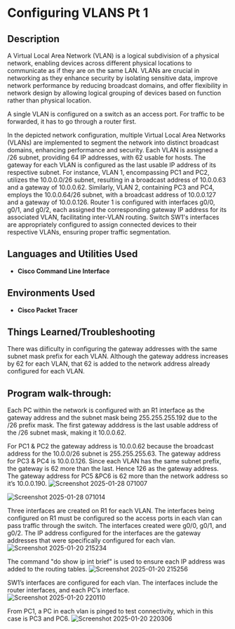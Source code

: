 <h1>Configuring VLANS Pt 1</h1>

<h2>Description</h2>

A Virtual Local Area Network (VLAN) is a logical subdivision of a physical network, enabling devices across different physical locations to communicate as if they are on the same LAN. VLANs are crucial in networking as they enhance security by isolating sensitive data, improve network performance by reducing broadcast domains, and offer flexibility in network design by allowing logical grouping of devices based on function rather than physical location.


A single VLAN is configured on a switch as an access port. For traffic to be forwarded, it has to go through a router first. 


In the depicted network configuration, multiple Virtual Local Area Networks (VLANs) are implemented to segment the network into distinct broadcast domains, enhancing performance and security. Each VLAN is assigned a /26 subnet, providing 64 IP addresses, with 62 usable for hosts. The gateway for each VLAN is configured as the last usable IP address of its respective subnet. For instance, VLAN 1, encompassing PC1 and PC2, utilizes the 10.0.0.0/26 subnet, resulting in a broadcast address of 10.0.0.63 and a gateway of 10.0.0.62. Similarly, VLAN 2, containing PC3 and PC4, employs the 10.0.0.64/26 subnet, with a broadcast address of 10.0.0.127 and a gateway of 10.0.0.126. Router 1 is configured with interfaces g0/0, g0/1, and g0/2, each assigned the corresponding gateway IP address for its associated VLAN, facilitating inter-VLAN routing. Switch SW1's interfaces are appropriately configured to assign connected devices to their respective VLANs, ensuring proper traffic segmentation.

<h2>Languages and Utilities Used</h2>

- <b>Cisco Command Line Interface</b> 

<h2>Environments Used </h2>

- <b>Cisco Packet Tracer</b>

<h2>Things Learned/Troubleshooting</h2>

There was diificulty in configuring the gateway addresses with the same subnet mask prefix for each VLAN. Although the gateway address increases by 62 for each VLAN, that 62 is added to the network address already configured for each VLAN. 

<h2>Program walk-through:</h2>

Each PC within the network is configured with an R1 interface as the gateway address and the subnet mask being 255.255.255.192 due to the /26 prefix mask. The first gateway adddress is the last usable address of the /26 subnet mask, making it 10.0.0.62.

For PC1 & PC2 the gateway address is 10.0.0.62 because the broadcast address for the 10.0.0/26 subnet is 255.255.255.63.
The gateway address for PC3 & PC4 is 10.0.0.126. Since each VLAN has the same subnet prefix, the gateway is 62 more than the last. Hence 126 as the gateway address. 
The gateway address for PC5 &PC6 is 62 more than the network address so it’s 10.0.0.190.
![Screenshot 2025-01-28 071007](https://github.com/user-attachments/assets/10b698c4-d324-4f49-933c-9d7d26bf15c9)

![Screenshot 2025-01-28 071014](https://github.com/user-attachments/assets/09eea02d-c08c-422d-b9a4-013c6aac64b8)

Three interfaces are created on R1 for each VLAN. The interfaces being configured on R1 must be configured so the access ports in each vlan can pass traffic through the switch. The interfaces created were g0/0, g0/1, and g0/2. The IP address configured for the interfaces are the gateway addresses that were specifically configured for each vlan. 
![Screenshot 2025-01-20 215234](https://github.com/user-attachments/assets/bcd8e30d-019a-4190-8c0b-e67e5475c5f7)

The command "do show ip int brief" is used to ensure each IP address was added to the routing tables. 
![Screenshot 2025-01-20 215256](https://github.com/user-attachments/assets/2f8b5aa8-245e-47fd-be0c-bb929d5d45b9)

SW1’s interfaces are configured for each vlan. The interfaces include the router interfaces, and each PC’s interface. 
![Screenshot 2025-01-20 220110](https://github.com/user-attachments/assets/c1588829-d52e-4857-9721-4fced961b57d)

From PC1, a PC in each vlan is pinged to test connectivity, which in this case is PC3 and PC6. 
![Screenshot 2025-01-20 220306](https://github.com/user-attachments/assets/722f8d25-3446-4d64-b933-7eb37e772f25)

